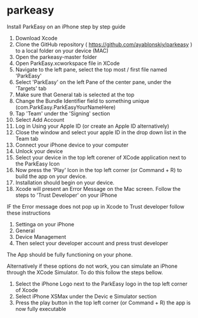 # parkeasy


Install ParkEasy on an iPhone step by step guide

1. Download Xcode
2. Clone the GitHub repository ( https://github.com/ayablonskiy/parkeasy )  to a local folder on your device (MAC)
3. Open the parkeasy-master folder
4. Open ParkEasy.xcworkspace file in XCode
5. Navigate to the left pane, select the top most / first file named 'ParkEasy'
6. Select 'ParkEasy' on the left Pane of the center pane, under the 'Targets' tab
7. Make sure that General tab is selected at the top
8. Change the Bundle Identifier field to something unique (com.ParkEasy.ParkEasyYourNameHere)
9. Tap 'Team' under the 'Signing' section
10. Select Add Account 
11. Log in Using your Apple ID (or create an Apple ID alternatively)
12. Close the window and select your apple ID in the drop down list in the Team tab
13. Connect your iPhone device to your computer
14. Unlock your device
15. Select your device in the top left corener of XCode application next to the ParkEasy Icon
16. Now press the 'Play' Icon in the top left corner (or Command + R) to build the app on your device.
17. Installation should begin on your device. 
18. Xcode will present an Error Message on the Mac screen. Follow the steps to 'Trust Developer' on your iPhone

IF the Error message does not pop up in Xcode to Trust developer follow these instructions

1. Settinga on your iPhone
2. General 
3. Device Management
4. Then select your developer account and press trust developer

The App should be fully functioning on your phone.

Alternatively if these options do not work, you can simulate an iPhone through the XCode Simulator. To do this follow the steps bellow.

1. Select the iPhone Logo next to the ParkEasy logo in the top left corner of Xcode
2. Select iPhone XSMax under the Devic e Simulator section
3. Press the play button in the top left corner (or Command + R) the app is now fully executable 
